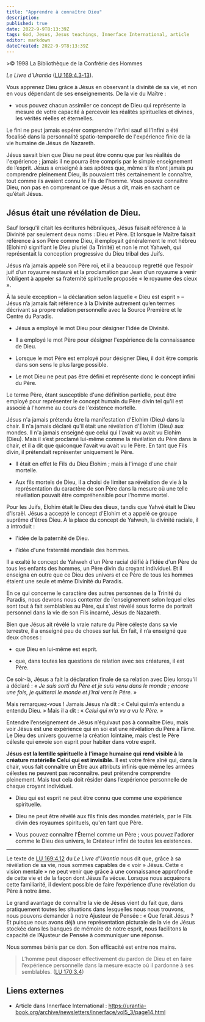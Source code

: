 ```yaml
---
title: "Apprendre à connaître Dieu"
description: 
published: true
date: 2022-9-9T8:13:39Z
tags: God, Jesus, Jesus teachings, Innerface International, article
editor: markdown
dateCreated: 2022-9-9T8:13:39Z
---
```


<p class="v-card v-sheet theme--light gray lighten-3 px-2">>© 1998 La Bibliothèque de la Confrérie des Hommes</p>


_Le Livre d'Urantia_ (<a id="a13_22"></a>[LU 169:4.3-13](/fr/The_Urantia_Book/169#p4_3)).

Vous apprenez Dieu grâce à Jésus en observant la divinité de sa vie, et non en vous dépendant de ses enseignements. De la vie du Maître :

- vous pouvez chacun assimiler ce concept de Dieu qui représente la mesure de votre capacité à percevoir les réalités spirituelles et divines, les vérités réelles et éternelles.

Le fini ne peut jamais espérer comprendre l'Infini sauf si l'Infini a été focalisé dans la personnalité spatio-temporelle de l'expérience finie de la vie humaine de Jésus de Nazareth.

Jésus savait bien que Dieu ne peut être connu que par les réalités de l'expérience ; jamais il ne pourra être compris par le simple enseignement de l’esprit. Jésus a enseigné à ses apôtres que, même s’ils n’ont jamais pu comprendre pleinement Dieu, ils pouvaient très certainement le connaître, tout comme ils avaient connu le Fils de l’homme. Vous pouvez connaître Dieu, non pas en comprenant ce que Jésus a dit, mais en sachant ce qu’était Jésus.

## Jésus était une révélation de Dieu.

Sauf lorsqu'il citait les écritures hébraïques, Jésus faisait référence à la Divinité par seulement deux noms : Dieu et Père. Et lorsque le Maître faisait référence à son Père comme Dieu, il employait généralement le mot hébreu (Elohim) signifiant le Dieu pluriel (la Trinité) et non le mot Yahweh, qui représentait la conception progressive du Dieu tribal des Juifs.

Jésus n’a jamais appelé son Père roi, et il a beaucoup regretté que l’espoir juif d’un royaume restauré et la proclamation par Jean d’un royaume à venir l’obligent à appeler sa fraternité spirituelle proposée « le royaume des cieux ».

À la seule exception – la déclaration selon laquelle « Dieu est esprit » – Jésus n’a jamais fait référence à la Divinité autrement qu’en termes décrivant sa propre relation personnelle avec la Source Première et le Centre du Paradis.

- Jésus a employé le mot Dieu pour désigner l'idée de Divinité.

- Il a employé le mot Père pour désigner l'expérience de la connaissance de Dieu.

- Lorsque le mot Père est employé pour désigner Dieu, il doit être compris dans son sens le plus large possible.

- Le mot Dieu ne peut pas être défini et représente donc le concept infini du Père.

Le terme Père, étant susceptible d'une définition partielle, peut être employé pour représenter le concept humain du Père divin tel qu'il est associé à l'homme au cours de l'existence mortelle.

Jésus n'a jamais prétendu être la manifestation d'Elohim (Dieu) dans la chair. Il n'a jamais déclaré qu'il était une révélation d'Elohim (Dieu) aux mondes. Il n'a jamais enseigné que celui qui l'avait vu avait vu Elohim (Dieu). Mais il s’est proclamé lui-même comme la révélation du Père dans la chair, et il a dit que quiconque l’avait vu avait vu le Père. En tant que Fils divin, il prétendait représenter uniquement le Père.

- Il était en effet le Fils du Dieu Elohim ; mais à l'image d'une chair mortelle.

- Aux fils mortels de Dieu, il a choisi de limiter sa révélation de vie à la représentation du caractère de son Père dans la mesure où une telle révélation pouvait être compréhensible pour l'homme mortel.

Pour les Juifs, Elohim était le Dieu des dieux, tandis que Yahvé était le Dieu d'Israël. Jésus a accepté le concept d'Elohim et a appelé ce groupe suprême d'êtres Dieu. À la place du concept de Yahweh, la divinité raciale, il a introduit :

- l'idée de la paternité de Dieu.

- l'idée d'une fraternité mondiale des hommes.

Il a exalté le concept de Yahweh d'un Père racial déifié à l'idée d'un Père de tous les enfants des hommes, un Père divin du croyant individuel. Et il enseigna en outre que ce Dieu des univers et ce Père de tous les hommes étaient une seule et même Divinité du Paradis.

En ce qui concerne le caractère des autres personnes de la Trinité du Paradis, nous devrons nous contenter de l'enseignement selon lequel elles sont tout à fait semblables au Père, qui s'est révélé sous forme de portrait personnel dans la vie de son Fils incarné, Jésus de Nazareth.

Bien que Jésus ait révélé la vraie nature du Père céleste dans sa vie terrestre, il a enseigné
peu de choses sur lui. En fait, il n’a enseigné que deux choses :

- que Dieu en lui-même est esprit.

- que, dans toutes les questions de relation avec ses créatures, il est Père.

Ce soir-là, Jésus a fait la déclaration finale de sa relation avec Dieu lorsqu'il a déclaré : « _Je suis sorti du Père et je suis venu dans le monde ; encore une fois, je quitterai le monde et j'irai vers le Père._ »

Mais remarquez-vous ! Jamais Jésus n’a dit : « Celui qui m’a entendu a entendu Dieu. » Mais il a dit : « _Celui qui m'a vu a vu le Père._ »

Entendre l’enseignement de Jésus n’équivaut pas à connaître Dieu, mais voir Jésus est une expérience qui en soi est une révélation du Père à l’âme. Le Dieu des univers gouverne la création lointaine, mais c’est le Père céleste qui envoie son esprit pour habiter dans votre esprit.

**Jésus est la lentille spirituelle à l'image humaine qui rend visible à la créature matérielle Celui qui est invisible.** Il est votre frère aîné qui, dans la chair, vous fait connaître un Être aux attributs infinis que même les armées célestes ne peuvent pas reconnaître. peut prétendre comprendre pleinement. Mais tout cela doit résider dans l’expérience personnelle de chaque croyant individuel.

- Dieu qui est esprit ne peut être connu que comme une expérience spirituelle.

- Dieu ne peut être révélé aux fils finis des mondes matériels, par le Fils divin des royaumes spirituels, qu'en tant que Père.

- Vous pouvez connaître l'Éternel comme un Père ; vous pouvez l'adorer comme le Dieu des univers, le Créateur infini de toutes les existences.

---

Le texte de <a id="a80_12"></a>[LU 169:4.12](/fr/The_Urantia_Book/169#p4_12) du _Le Livre d'Urantia_ nous dit que, grâce à sa révélation de sa vie, nous sommes capables de « voir » Jésus. Cette « vision mentale » ne peut venir que grâce à une connaissance approfondie de cette vie et de la façon dont Jésus l’a vécue. Lorsque nous acquérons cette familiarité, il devient possible de faire l’expérience d’une révélation du Père à notre âme.

Le grand avantage de connaître la vie de Jésus vient du fait que, dans pratiquement toutes les situations dans lesquelles nous nous trouvons, nous pouvons demander à notre Ajusteur de Pensée : « Que ferait Jésus ? Et puisque nous avons déjà une représentation picturale de la vie de Jésus stockée dans les banques de mémoire de notre esprit, nous facilitons la capacité de l’Ajusteur de Pensée à communiquer une réponse.

Nous sommes bénis par ce don. Son efficacité est entre nos mains.

> L’homme peut disposer effectivement du pardon de Dieu et en faire l’expérience personnelle dans la mesure exacte où il pardonne à ses semblables. (<a id="a86_149"></a>[LU 170:3.4](/fr/The_Urantia_Book/170#p3_4))

## Liens externes

- Article dans Innerface International : https://urantia-book.org/archive/newsletters/innerface/vol5_3/page14.html




